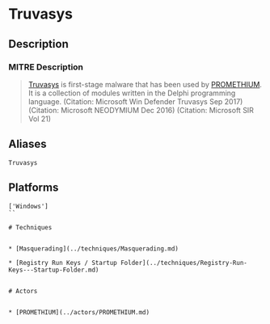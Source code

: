 
# Truvasys

## Description

### MITRE Description

> [Truvasys](https://attack.mitre.org/software/S0178) is first-stage malware that has been used by [PROMETHIUM](https://attack.mitre.org/groups/G0056). It is a collection of modules written in the Delphi programming language. (Citation: Microsoft Win Defender Truvasys Sep 2017) (Citation: Microsoft NEODYMIUM Dec 2016) (Citation: Microsoft SIR Vol 21)

## Aliases

```
Truvasys
```

## Platforms

```
['Windows']
``

# Techniques


* [Masquerading](../techniques/Masquerading.md)

* [Registry Run Keys / Startup Folder](../techniques/Registry-Run-Keys---Startup-Folder.md)
    

# Actors


* [PROMETHIUM](../actors/PROMETHIUM.md)

